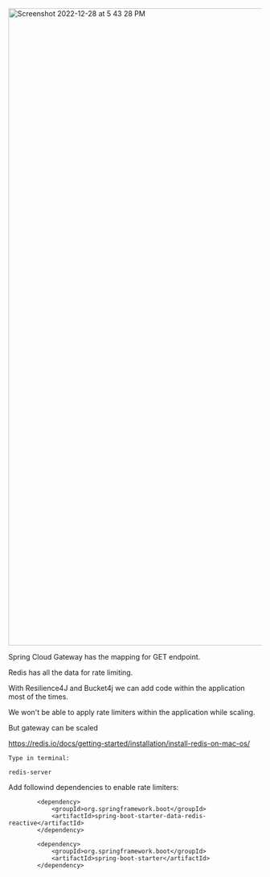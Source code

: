 <img width="1266" alt="Screenshot 2022-12-28 at 5 43 28 PM" src="https://user-images.githubusercontent.com/43849911/209810569-18868c13-8015-4f43-9a24-dec4401aa25a.png">

Spring Cloud Gateway has the mapping for GET endpoint.

Redis has all the data for rate limiting.

With Resilience4J and Bucket4j we can add code within the application most of the times.

We won't be able to apply rate limiters within the application while scaling.

But gateway can be scaled

https://redis.io/docs/getting-started/installation/install-redis-on-mac-os/

```
Type in terminal:

redis-server
```


Add followind dependencies to enable rate limiters:

```
		<dependency>
			<groupId>org.springframework.boot</groupId>
			<artifactId>spring-boot-starter-data-redis-reactive</artifactId>
		</dependency>

		<dependency>
			<groupId>org.springframework.boot</groupId>
			<artifactId>spring-boot-starter</artifactId>
		</dependency>
```
